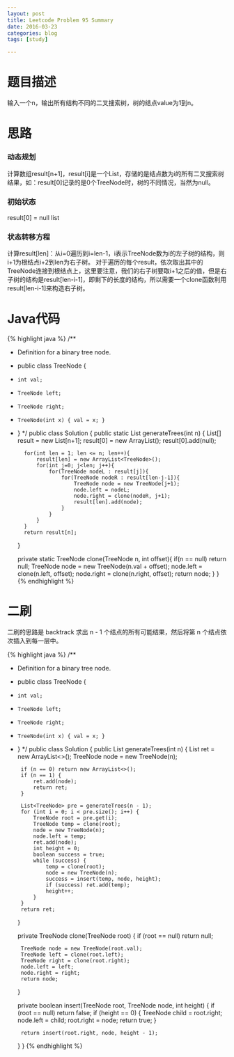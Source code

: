 ```yaml
---
layout: post
title: Leetcode Problem 95 Summary
date: 2016-03-23
categories: blog
tags: [study]

---
```


# 题目描述

输入一个n，输出所有结构不同的二叉搜索树，树的结点value为1到n。

# 思路

### 动态规划

计算数组result[n+1]，result[i]是一个List，存储的是结点数为i的所有二叉搜索树结果，如：result[0]记录的是0个TreeNode时，树的不同情况，当然为null。

### 初始状态

result[0] = null list

### 状态转移方程

计算result[len]：从i=0遍历到i=len-1，i表示TreeNode数为i的左子树的结构，则i+1为根结点i+2到len为右子树。
对于遍历的每个result，依次取出其中的TreeNode连接到根结点上，这里要注意，我们的右子树要取i+1之后的值，但是右子树的结构是result[len-i-1]，即剩下的长度的结构，所以需要一个clone函数利用result[len-i-1]来构造右子树。

# Java代码

{% highlight java %}
/**
* Definition for a binary tree node.
* public class TreeNode {
*     int val;
*     TreeNode left;
*     TreeNode right;
*     TreeNode(int x) { val = x; }
* }
*/
public class Solution {
    public static List<TreeNode> generateTrees(int n) {
        List<TreeNode>[] result = new List[n+1];
        result[0] = new ArrayList<TreeNode>();
        result[0].add(null);

        for(int len = 1; len <= n; len++){
            result[len] = new ArrayList<TreeNode>();
            for(int j=0; j<len; j++){
                for(TreeNode nodeL : result[j]){
                    for(TreeNode nodeR : result[len-j-1]){
                        TreeNode node = new TreeNode(j+1);
                        node.left = nodeL;
                        node.right = clone(nodeR, j+1);
                        result[len].add(node);
                    }
                }
            }
        }
        return result[n];
    }

    private static TreeNode clone(TreeNode n, int offset){
        if(n == null)
            return null;
        TreeNode node = new TreeNode(n.val + offset);
        node.left = clone(n.left, offset);
        node.right = clone(n.right, offset);
        return node;
    }
}
{% endhighlight %}

# 二刷

二刷的思路是 backtrack 求出 n - 1 个结点的所有可能结果，然后将第 n 个结点依次插入到每一层中。

{% highlight java %}
/**
 * Definition for a binary tree node.
 * public class TreeNode {
 *     int val;
 *     TreeNode left;
 *     TreeNode right;
 *     TreeNode(int x) { val = x; }
 * }
 */
public class Solution {
    public List<TreeNode> generateTrees(int n) {
        List<TreeNode> ret = new ArrayList<>();
        TreeNode node = new TreeNode(n);
        
        if (n == 0) return new ArrayList<>();
        if (n == 1) {
            ret.add(node);
            return ret;
        }
        
        List<TreeNode> pre = generateTrees(n - 1);
        for (int i = 0; i < pre.size(); i++) {
            TreeNode root = pre.get(i);
            TreeNode temp = clone(root);
            node = new TreeNode(n);
            node.left = temp;
            ret.add(node);
            int height = 0;
            boolean success = true;
            while (success) {
                temp = clone(root);
                node = new TreeNode(n);
                success = insert(temp, node, height);
                if (success) ret.add(temp);
                height++;
            }
        }
        return ret;
    }
    
    private TreeNode clone(TreeNode root) {
        if (root == null) return null;
        
        TreeNode node = new TreeNode(root.val);
        TreeNode left = clone(root.left);
        TreeNode right = clone(root.right);
        node.left = left;
        node.right = right;
        return node;
    }
    
    private boolean insert(TreeNode root, TreeNode node, int height) {
        if (root == null) return false;
        if (height == 0) {
            TreeNode child = root.right;
            node.left = child;
            root.right = node;
            return true;
        }
        
        return insert(root.right, node, height - 1);
    }
}
{% endhighlight %}